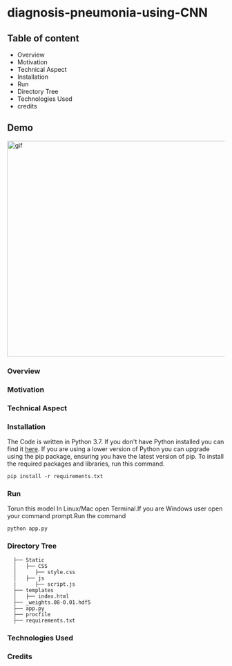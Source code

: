 # diagnosis-pneumonia-using-CNN

## Table of content
   - Overview
   - Motivation
   - Technical Aspect
   - Installation
   - Run
   - Directory Tree
   - Technologies Used
   - credits
## Demo
<img  alt=gif src="https://user-images.githubusercontent.com/46066018/115009410-e571fd00-9ec9-11eb-83f5-49da42164892.png" width=1200  height=500 />

### Overview

   
### Motivation




### Technical Aspect

       
### Installation
The Code is written in Python 3.7. If you don't have Python installed you can find it [here](https://www.python.org/downloads/). If you are using a lower version of Python you can upgrade using the pip package, ensuring you have the latest version of pip. To install the required packages and libraries, run this command.

    pip install -r requirements.txt
    
### Run
Torun this model In Linux/Mac open Terminal.If you are Windows user open your command prompt.Run the command 

    python app.py
    
    
### Directory Tree
      ├── Static
      │   ├── CSS
      │      ├── style.css
      │   ├── js
      |      ├── script.js
      ├── templates
      │   ├── index.html
      ├── _weights.08-0.01.hdf5
      ├── app.py
      ├── procfile
      ├── requirements.txt
      

  
 ### Technologies Used

 
### Credits


